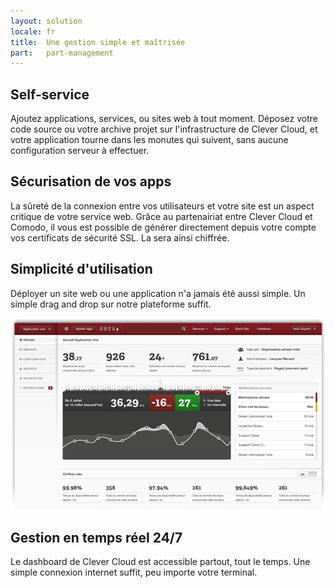 ```yaml
---
layout: solution
locale: fr
title:  Une gestion simple et maîtrisée
part:   part-management
---
```

<div id="part-self-service">
   <div class="container">
      <h2>Self-service</h2>
      <div class="row">
         <div class="span5">
            <p>
               Ajoutez applications, services, ou sites web à tout moment. Déposez votre code source ou votre archive projet sur l'infrastructure de Clever Cloud, et votre application tourne dans les monutes qui suivent, sans aucune configuration serveur à effectuer. 
            </p>
         </div>
      </div>
   </div>
</div>
<div id="part-optimum-security">
   <div class="container">
      <h2>Sécurisation de vos apps</h2>
      <div class="row">
         <div class="span5">
            <p>
               La sûreté de la connexion entre vos utilisateurs et votre site est un aspect critique de votre service web. Grâce au partenairiat entre Clever Cloud et Comodo, il vous est possible de générer directement depuis votre compte vos certificats de sécurité SSL. La  sera ainsi chiffrée.
            </p>
         </div>
      </div>
   </div>
</div>
<div id="part-easy-use">
   <div class="container">
      <h2>Simplicité d'utilisation</h2>
      <div class="row">
         <div class="span5">
            <p>
               Déployer un site web ou une application n'a jamais été aussi simple. Un
               simple drag and drop sur notre plateforme suffit.
            </p>
         </div>
      </div>
   </div>
</div>
<div id="part-real-time">
   <div class="container">
      <div class="row">
         <div class="span7"><img id="illus-dashboard" src="/img/solution/screen.png" alt="dashboard" /></div>
         <div class="span5">
            <h2>Gestion en temps réel 24/7</h2>
            <p>
               Le dashboard de Clever Cloud est accessible partout, tout le temps. Une
               simple connexion internet suffit, peu importe votre terminal.
            </p>
         </div>
      </div>
   </div>
</div>
